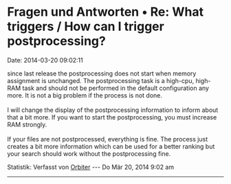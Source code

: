 Fragen und Antworten • Re: What triggers / How can I trigger postprocessing?
============================================================================

Date: 2014-03-20 09:02:11

since last release the postprocessing does not start when memory
assignment is unchanged. The postprocessing task is a high-cpu, high-RAM
task and should not be performed in the default configuration any more.
It is not a big problem if the process is not done.\
\
I will change the display of the postprocessing information to inform
about that a bit more. If you want to start the postprocessing, you must
increase RAM strongly.\
\
If your files are not postprocessed, everything is fine. The process
just creates a bit more information which can be used for a better
ranking but your search should work without the postprocessing fine.

Statistik: Verfasst von
[Orbiter](http://forum.yacy-websuche.de/memberlist.php?mode=viewprofile&u=2)
--- Do Mär 20, 2014 9:02 am

------------------------------------------------------------------------
